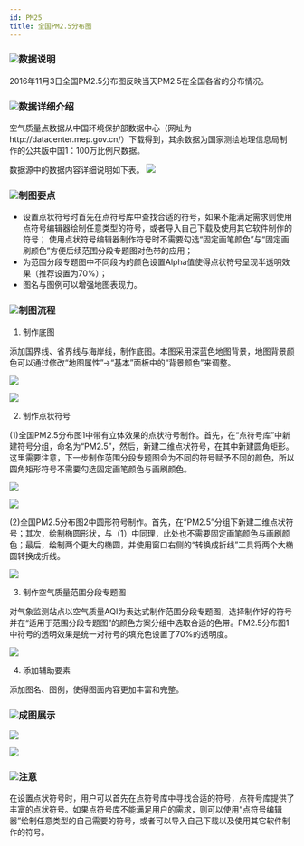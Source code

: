 ```yaml
---
id: PM25
title: 全国PM2.5分布图
---
```

### ![](../../img/read.gif)数据说明

2016年11月3日全国PM2.5分布图反映当天PM2.5在全国各省的分布情况。

### ![](../../img/read.gif)数据详细介绍

空气质量点数据从中国环境保护部数据中心（网址为http://datacenter.mep.gov.cn/）下载得到，其余数据为国家测绘地理信息局制作的公共版中国1：100万比例尺数据。

数据源中的数据内容详细说明如下表。
![](img/PM25data.png) 
  
### ![](../../img/read.gif)制图要点

  * 设置点状符号时首先在点符号库中查找合适的符号，如果不能满足需求则使用点符号编辑器绘制任意类型的符号，或者导入自己下载及使用其它软件制作的符号； 使用点状符号编辑器制作符号时不需要勾选“固定画笔颜色”与“固定画刷颜色”方便后续范围分段专题图对色带的应用；
  * 为范围分段专题图中不同段内的颜色设置Alpha值使得点状符号呈现半透明效果（推荐设置为70%）；
  * 图名与图例可以增强地图表现力。

### ![](../../img/read.gif)制图流程

  1. 制作底图

添加国界线、省界线与海岸线，制作底图。本图采用深蓝色地图背景，地图背景颜色可以通过修改“地图属性”→“基本”面板中的“背景颜色”来调整。

![](img/MapBackgroundPM25.png)  

![](img/BaseMapPM25.png)  

  2. 制作点状符号

(1)全国PM2.5分布图1中带有立体效果的点状符号制作。首先，在“点符号库”中新建符号分组，命名为“PM2.5”，然后，新建二维点状符号，在其中新建圆角矩形。这里需要注意，下一步制作范围分段专题图会为不同的符号赋予不同的颜色，所以圆角矩形符号不需要勾选固定画笔颜色与画刷颜色。

![](img/MakePointSymbol1.png)  

![](img/PointSymbolAttribute.png)  

  
(2)全国PM2.5分布图2中圆形符号制作。首先，在“PM2.5”分组下新建二维点状符号；其次，绘制椭圆形状，与（1）中同理，此处也不需要固定画笔颜色与画刷颜色；最后，绘制两个更大的椭圆，并使用窗口右侧的“转换成折线”工具将两个大椭圆转换成折线。

![](img/MakePointSymbol2.png)  

  3. 制作空气质量范围分段专题图

对气象监测站点以空气质量AQI为表达式制作范围分段专题图，选择制作好的符号并在“适用于范围分段专题图”的颜色方案分组中选取合适的色带。PM2.5分布图1中符号的透明效果是统一对符号的填充色设置了70%的透明度。

![](img/ColorTransparency.png)  

  4. 添加辅助要素

添加图名、图例，使得图面内容更加丰富和完整。

### ![](../../img/read.gif)成图展示

![](img/PM25_1.png)  
 
![](img/PM25_2.png)  

  
### ![](../../img/Note.png)注意

在设置点状符号时，用户可以首先在点符号库中寻找合适的符号，点符号库提供了丰富的点状符号。如果点符号库不能满足用户的需求，则可以使用“点符号编辑器”绘制任意类型的自己需要的符号，或者可以导入自己下载以及使用其它软件制作的符号。
